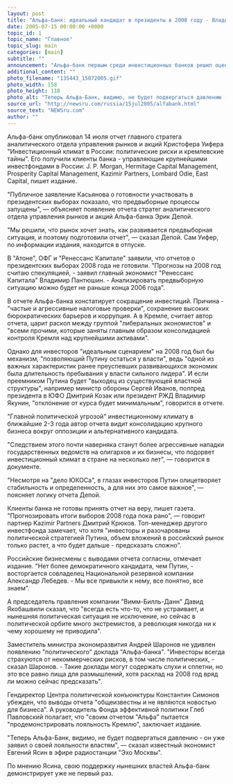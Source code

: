```yaml
---
layout: post
title: "Альфа-банк: идеальный кандидат в президенты в 2008 году - Владимир Путин"
date: 2005-07-15 00:00:00 +0000
topic_id: 1
topic_name: "Главное"
topic_slug: main
categories: [main]
subtitle: ""
announcement: "Альфа-банк первым среди инвестиционных банков решил оценить влияние президентских выборов 2008 года на деловой климат России. Ведущий аналитик банка ратует за сохранение у власти президента Владимира Путина. А вложения в оппозицию, говорится в отчете, угрожают атакой государства на бизнес, пишет \"Ведомости\"."
additional_content: ""
photo_filename: "135443_15072005.gif"
photo_width: 158
photo_height: 118
photo_alt: "Теперь Альфа-Банк, видимо, не будет подвергаться давлению - он уже заявил о своей лояльности властям"
source_url: "http://newsru.com/russia/15jul2005/alfabank.html"
source_text: "NEWSru.com"
author: ""
---
```

Альфа-банк опубликовал 14 июля отчет главного стратега аналитического отдела управления рынков и акций Кристофера Уифера "Инвестиционный климат в России: политические риски и кремлевские тайны". Его получили клиенты банка - управляющие крупнейшими инвестфондами в России: J. P. Morgan, Hermitage Capital Management, Prosperity Capital Management, Kazimir Partners, Lombard Odie, East Capital, пишет издание.

"Публичное заявление Касьянова о готовности участвовать в президентских выборах показало, что предвыборные процессы запущены", &mdash; объясняет появление отчета стратег аналитического отдела управления рынков и акций Альфа-банка Эрик Депой.

"Мы решили, что рынок хочет знать, как развивается предвыборная ситуация, и поэтому подготовили отчет", &mdash; сказал Депой. Сам Уифер, по информации издания, находится в отпуске.

В "Атоне", ОФГ и "Ренессанс Капитале" заявили, что отчетов о президентских выборах 2008 года не готовили. "Прогнозы на 2008 год считаю спекуляцией, - заявил главный экономист "Ренессанс Капитала" Владимир Пантюшин. - Анализировать предвыборную ситуацию можно будет не раньше конца 2006 года".

В отчете Альфа-банка констатирует сокращение инвестиций. Причина - "частые и агрессивные налоговые проверки", сохранение высоких бюрократических барьеров и коррупция. А в Кремле, считает автор отчета, царит раскол между группой "либеральных экономистов" и "всеми прочими, которые заняты главным образом консолидацией контроля Кремля над крупнейшими активами".

Однако для инвесторов "идеальным сценарием" на 2008 год был бы механизм, "позволяющий Путину остаться у власти", ведь "одной из важных характеристик ранее преуспевших развивающихся экономик была длительность пребывания у власти сильного лидера". И если преемником Путина будет "выходец из существующей властной структуры", например министр обороны Сергей Иванов, полпред президента в ЮФО Дмитрий Козак или президент РЖД Владимир Якунин, "отклонение от курса будет минимальным", говорится в отчете.

"Главной политической угрозой" инвестиционному климату в ближайшие 2-3 года автор отчета видит консолидацию крупного бизнеса вокруг оппозиции и альтернативного кандидата.

"Следствием этого почти наверняка станут более агрессивные нападки государственных ведомств на олигархов и их бизнесы, что подорвет инвестиционный климат в стране на несколько лет", &mdash; говорится в документе.

"Несмотря на "дело ЮКОСа", в глазах инвесторов Путин олицетворяет стабильность и определенность, а для них это самое важное", &mdash; поясняет логику отчета Депой.

Клиенты банка не готовы принять отчет на веру, пишет газета. "Прогнозировать итоги выборов 2008 года пока рано", &mdash; говорит партнер Kazimir Partners Дмитрий Крюков. Топ-менеджер другого инвестфонда замечает, что хотя "инвесторы и разочарованы политической стратегией Путина, объем вложений в российский рынок только растет, а что будет дальше - предсказать сложно".

Российские бизнесмены с выводами отчета согласны, отмечает издание. "Нет более демократичного кандидата, чем Путин, - восторгается совладелец Национальной резервной компании Александр Лебедев. - Мы все привыкли к нему, все понятно, все знаем".

А председатель правления компании "Вимм-Билль-Данн" Давид Якобашвили сказал, что "всегда есть что-то, что не устраивает, и нынешняя политическая ситуация не исключение, но сейчас в политической орбите много экстремистов, а революция никогда ни к чему хорошему не приводила".

Заместитель министра экономразвития Андрей Шаронов не удивлен появлению "политического" доклада "Альфа-банка". "Инвесторы всегда страхуются от некоммерческих рисков, в том числе политических, - сказал Шаронов. - Такие доклады могут содержать слухи и сплетни, но это все равно пища для размышлений, хотя расклад на 2008 год вряд ли можно сейчас предсказать".

Гендиректор Центра политической конъюнктуры Константин Симонов убежден, что выводы отчета "общеизвестны и не являются новостью для бизнеса". А руководитель Фонда эффективной политики Глеб Павловский полагает, что "своим отчетом "Альфа" пытается "продемонстрировать лояльность Кремлю", заключает издание.

"Теперь Альфа-Банк, видимо, не будет подвергаться давлению - он уже заявил о своей лояльности властям", &mdash; сказал известный экономист Евгений Ясин в эфире радиостанции "Эхо Москвы".

По мнению Ясина, свою поддержку нынешних властей Альфа-банк демонстрирует уже не первый раз.
